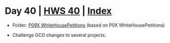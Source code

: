 # Day 40 | [HWS 40](https://www.hackingwithswift.com/100/40) | [Index](https://github.com/JulesMoorhouse/100DaysOfSwift/blob/master/README.md)

- Folder: [P09X WhiteHousePetitions](https://github.com/JulesMoorhouse/100DaysOfSwift/tree/master/P09X%20WhiteHousePetitions/P07%20WhiteHousePetitions) (based on P0X WhiteHousePetitions)

- Challenge GCD changes to several projects.